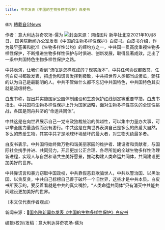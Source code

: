 ```yaml
---
title: 中共发表《中国的生物多样性保护》白皮书
---
```

`儒为` [轉載自GNews](https://gnews.org/zh-hans/1580940/)

作者：意大利达芬奇农场-儒为
![](https://assets.gnews.org/wp-content/uploads/2021/10/生物白皮书.jpeg)封面来源：网络图片
新华社北京2021年10月8日， 国务院新闻办公室发表《中国的生物多样性保护》白皮书。白皮书介绍，作为最早签署和批准《生物多样性公约》的缔约方之一，中共国一贯高度重视生物多样性保护，不断推进生物多样性保护与时俱进、创新发展，取得显著成效，走出了一条中共国特色生物多样性保护之路。

中共表演，让我们看到“流氓是怎样炼成的？现实版本”，中共任何协议都敢签、任何白皮书都敢发表，把虚伪和谎言发挥到极致，中共把世界人类都当成傻瓜，骄狂的认为自己是最聪明的人。中共不管做什么都不忘记中共国特色，中共国特色其实就是流氓特色。

白皮书称，提出并实施国家公园体制建设和生态保护红线划定等重要举措，白皮书指出，中共国将生物多样性保护上升为国家战略，面对生物多样性丧失的全球性挑战，各国是同舟共济的“命运共同体”。

中共这是在向世界展示自己一党专政独裁统治的优越性，可以集中力量办大事，可以举全国力量造假而没有游行。中共这是在向世界表演自己是多么的热爱大自然，多么的热爱生物，其实中共才是地球环境破坏的最大者，对生物灭绝最多者。

白皮书表示，中共国将始终做万物和谐美丽家园的维护者、建设者和贡献者，与国际社会携手并进、共同努力，开启更加公正合理、各尽所能的全球生物多样性治理新进程，实现人与自然和谐共生美好愿景，推动构建人类命运共同体，共同建设更加美好的世界。

中共靠谎言和暴力窃取中国政权，中共靠假恶丑欺骗世人，中共以警治国、以黑治国、以贪反贪，中共自己标榜自己善于破坏一个旧世界，这些才是中共本质。白皮书所表示的，要反着看就是中共的真实嘴脸，“人类命运共同体”只有消灭中共能共同建设更加美好的世界。

（本文仅代表作者观点）

新闻来源：🔗[国务院新闻办发表《中国的生物多样性保护》白皮书](https://www.163.com/news/article/GLPN13OJ000189FH.html?clickfrom=w_yw)

编辑/校对/发稿：意大利达芬奇农场-儒为
